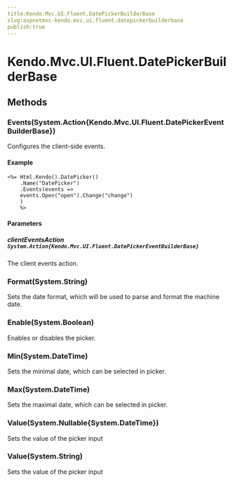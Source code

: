 ```yaml
---
title:Kendo.Mvc.UI.Fluent.DatePickerBuilderBase
slug:aspnetmvc-kendo.mvc.ui.fluent.datepickerbuilderbase
publish:true
---
```


# Kendo.Mvc.UI.Fluent.DatePickerBuilderBase

## Methods

### Events(System.Action{Kendo.Mvc.UI.Fluent.DatePickerEventBuilderBase})
Configures the client-side events.

#### Example
    <%= Html.Kendo().DatePicker()
        .Name("DatePicker")
        .Events(events =>
        events.Open("open").Change("change")
        )
        %>

#### Parameters

##### clientEventsAction `System.Action{Kendo.Mvc.UI.Fluent.DatePickerEventBuilderBase}`
The client events action.

### Format(System.String)
Sets the date format, which will be used to parse and format the machine date.

### Enable(System.Boolean)
Enables or disables the picker.

### Min(System.DateTime)
Sets the minimal date, which can be selected in picker.

### Max(System.DateTime)
Sets the maximal date, which can be selected in picker.

### Value(System.Nullable{System.DateTime})
Sets the value of the picker input

### Value(System.String)
Sets the value of the picker input